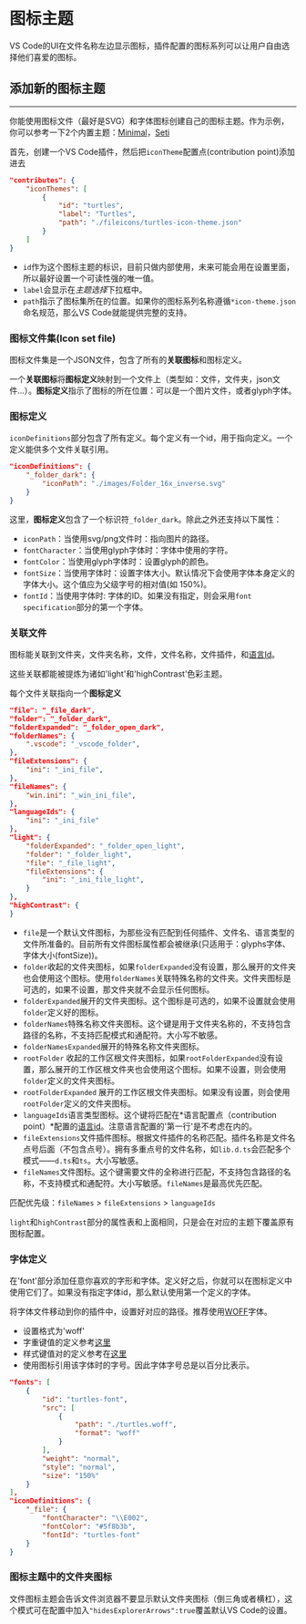# 图标主题

VS Code的UI在文件名称左边显示图标，插件配置的图标系列可以让用户自由选择他们喜爱的图标。

## 添加新的图标主题
---

你能使用图标文件（最好是SVG）和字体图标创建自己的图标主题。作为示例，你可以参考一下2个内置主题：[Minimal](https://github.com/Microsoft/vscode/tree/master/extensions/theme-defaults)，[Seti](https://github.com/Microsoft/vscode/tree/master/extensions/theme-seti)

首先，创建一个VS Code插件，然后把`iconTheme`配置点(contribution point)添加进去

```json
"contributes": {
    "iconThemes": [
        {
            "id": "turtles",
            "label": "Turtles",
            "path": "./fileicons/turtles-icon-theme.json"
        }
    ]
}
```

- `id`作为这个图标主题的标识，目前只做内部使用，未来可能会用在设置里面，所以最好设置一个可读性强的唯一值。
- `label`会显示在*主题选择*下拉框中。
- `path`指示了图标集所在的位置。如果你的图标系列名称遵循`*icon-theme.json`命名规范，那么VS Code就能提供完整的支持。

### 图标文件集(Icon set file)
图标文件集是一个JSON文件，包含了所有的**关联图标**和图标定义。

一个**关联图标**将**图标定义**映射到一个文件上（类型如：文件，文件夹，json文件...）。**图标定义**指示了图标的所在位置：可以是一个图片文件，或者glyph字体。

### 图标定义

`iconDefinitions`部分包含了所有定义。每个定义有一个id，用于指向定义。一个定义能供多个文件关联引用。

```json
"iconDefinitions": {
    "_folder_dark": {
        "iconPath": "./images/Folder_16x_inverse.svg"
    }
}
```

这里，**图标定义**包含了一个标识符`_folder_dark`。除此之外还支持以下属性：

- `iconPath`：当使用svg/png文件时：指向图片的路径。
- `fontCharacter`：当使用glyph字体时：字体中使用的字符。
- `fontColor`：当使用glyph字体时：设置glyph的颜色。
- `fontSize`：当使用字体时：设置字体大小。默认情况下会使用字体本身定义的字体大小。这个值应为父级字号的相对值(如 150%)。
- `fontId`：当使用字体时: 字体的ID。如果没有指定，则会采用`font specification`部分的第一个字体。

### 关联文件

图标能关联到文件夹，文件夹名称，文件，文件名称，文件插件，和[语言Id](/references/contribution-points#contributeslanguages)。

这些关联都能被提炼为诸如'light'和'highContrast'色彩主题。

每个文件关联指向一个**图标定义**

```json
"file": "_file_dark",
"folder": "_folder_dark",
"folderExpanded": "_folder_open_dark",
"folderNames": {
    ".vscode": "_vscode_folder",
},
"fileExtensions": {
    "ini": "_ini_file",
},
"fileNames": {
    "win.ini": "_win_ini_file",
},
"languageIds": {
    "ini": "_ini_file"
},
"light": {
    "folderExpanded": "_folder_open_light",
    "folder": "_folder_light",
    "file": "_file_light",
    "fileExtensions": {
        "ini": "_ini_file_light",
    }
},
"highContrast": {
}
```

- `file`是一个默认文件图标，为那些没有匹配到任何插件、文件名、语言类型的文件所准备的。目前所有文件图标属性都会被继承(只适用于：glyphs字体、字体大小(fontSize))。
- `folder`收起的文件夹图标，如果`folderExpanded`没有设置，那么展开的文件夹也会使用这个图标。使用`folderNames`关联特殊名称的文件夹。文件夹图标是可选的，如果不设置，那文件夹就不会显示任何图标。
- `folderExpanded`展开的文件夹图标。这个图标是可选的，如果不设置就会使用`folder`定义好的图标。
- `folderNames`特殊名称文件夹图标。这个键是用于文件夹名称的，不支持包含路径的名称，不支持匹配模式和通配符。大小写不敏感。
- `folderNamesExpanded`展开的特殊名称文件夹图标。
- `rootFolder` 收起的工作区根文件夹图标，如果`rootFolderExpanded`没有设置，那么展开的工作区根文件夹也会使用这个图标。如果不设置，则会使用`folder`定义的文件夹图标。
- `rootFolderExpanded` 展开的工作区根文件夹图标。如果没有设置，则会使用`rootFolder`定义的文件夹图标。
- `languageIds`语言类型图标。这个键将匹配在*语言配置点（contribution point）*配置的[语言id](/references/contribution-points#contributeslanguages)。注意语言配置的'第一行'是不考虑在内的。
- `fileExtensions`文件插件图标。根据文件插件的名称匹配。插件名称是文件名点号后面（不包含点号）。拥有多重点号的文件名称，如`lib.d.ts`会匹配多个模式——`d.ts`和`ts`。大小写敏感。
- `fileNames`文件图标。这个键需要文件的全称进行匹配，不支持包含路径的名称，不支持模式和通配符。大小写敏感。`fileNames`是最高优先匹配。

匹配优先级：`fileNames` > `fileExtensions` > `languageIds`

`light`和`highContrast`部分的属性表和上面相同，只是会在对应的主题下覆盖原有图标配置。

### 字体定义

在'font'部分添加任意你喜欢的字形和字体。定义好之后，你就可以在图标定义中使用它们了。如果没有指定字体id，那么默认使用第一个定义的字体。

将字体文件移动到你的插件中，设置好对应的路径。推荐使用[WOFF](https://developer.mozilla.org/zh-CN/docs/WOFF)字体。

- 设置格式为'woff'
- 字重键值的定义参考[这里](https://developer.mozilla.org/docs/Web/CSS/font-weight#Values)
- 样式键值对的定义参考在[这里](https://developer.mozilla.org/docs/Web/CSS/@font-face/font-style#Values)
- 使用图标引用该字体时的字号。因此字体字号总是以百分比表示。

```json
"fonts": [
    {
        "id": "turtles-font",
        "src": [
            {
                "path": "./turtles.woff",
                "format": "woff"
            }
        ],
        "weight": "normal",
        "style": "normal",
        "size": "150%"
    }
],
"iconDefinitions": {
    "_file": {
        "fontCharacter": "\\E002",
        "fontColor": "#5f8b3b",
        "fontId": "turtles-font"
    }
}
```

### 图标主题中的文件夹图标

文件图标主题会告诉文件浏览器不要显示默认文件夹图标（倒三角或者横杠），这个模式可在配置中加入`"hidesExplorerArrows":true`覆盖默认VS Code的设置。